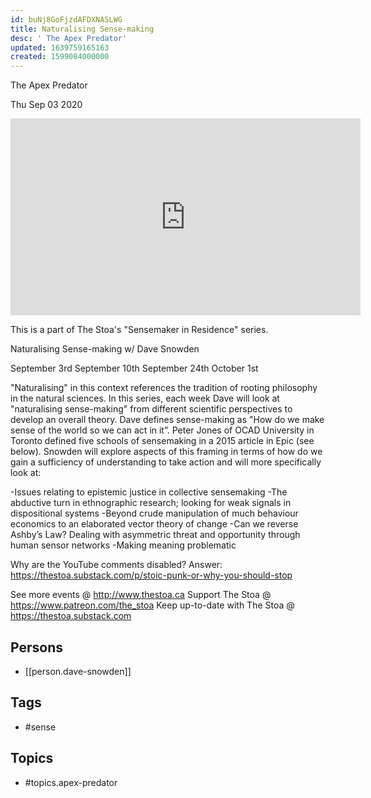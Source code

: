 ```yaml
---
id: buNj8GoFjzdAFDXNASLWG
title: Naturalising Sense-making
desc: ' The Apex Predator'
updated: 1639759165163
created: 1599084000000
---
```



 The Apex Predator

Thu Sep 03 2020

<iframe width="560" height="315" src="https://www.youtube.com/embed/xMdUbYItX7A" title="Naturalising Sense-making: The Apex Predator w/ Dave Snowden. September 24, 2020" frameborder="0" allow="accelerometer; autoplay; clipboard-write; encrypted-media; gyroscope; picture-in-picture" allowfullscreen ></iframe>

This is a part of The Stoa's "Sensemaker in Residence" series. 

Naturalising Sense-making w/ Dave Snowden

September 3rd
September 10th
September 24th
October 1st

"Naturalising" in this context references the tradition of rooting philosophy in the natural sciences. In this series, each week Dave will look at "naturalising sense-making" from different scientific perspectives to develop an overall theory. Dave defines sense-making as "How do we make sense of the world so we can act in it”. Peter Jones of OCAD University in Toronto defined five schools of sensemaking in a 2015 article in Epic (see below). Snowden will explore aspects of this framing in terms of how do we gain a sufficiency of understanding to take action and will more specifically look at:

-Issues relating to epistemic justice in collective sensemaking
-The abductive turn in ethnographic research; looking for weak signals in dispositional systems
-Beyond crude manipulation of much behaviour economics to an elaborated vector theory of change
-Can we reverse Ashby’s Law? Dealing with asymmetric threat and opportunity through human sensor networks
-Making meaning problematic

Why are the YouTube comments disabled? Answer: https://thestoa.substack.com/p/stoic-punk-or-why-you-should-stop

See more events @ http://www.thestoa.ca
Support The Stoa @ https://www.patreon.com/the_stoa
Keep up-to-date with The Stoa @ https://thestoa.substack.com

## Persons

- [[person.dave-snowden]]

## Tags

- #sense

## Topics

- #topics.apex-predator

